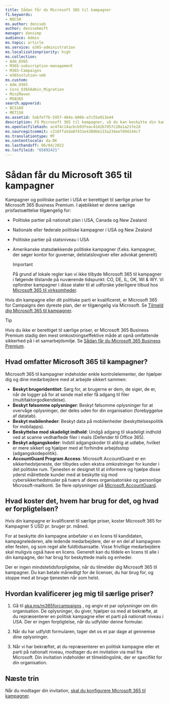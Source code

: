 ```yaml
---
title: Sådan får du Microsoft 365 til kampagner
f1.keywords:
- NOCSH
ms.author: deniseb
author: denisebmsft
manager: dansimp
audience: Admin
ms.topic: article
ms.service: o365-administration
ms.localizationpriority: high
ms.collection:
- Adm_O365
- M365-subscription-management
- M365-Campaigns
- m365solution-smb
ms.custom:
- Adm_O365
- Core_O365Admin_Migration
- MiniMaven
- MSB365
search.appverid:
- BCS160
- MET150
ms.assetid: 5abfef7b-5957-484a-b06b-a7c55e013e44
description: Få Microsoft 365 til kampagner, så du kan beskytte din kampagne mod cybersikkerhedstrusler mod mail, data og kommunikation.
ms.openlocfilehash: ac4f4c14acbcb93feac4142b7d57c20a1a21fe2d
ms.sourcegitcommit: c216ffa5da8f431e4380bb133a234ae7d94144c7
ms.translationtype: MT
ms.contentlocale: da-DK
ms.lasthandoff: 06/04/2022
ms.locfileid: "65892421"
---
```

# <a name="how-to-get-microsoft-365-for-campaigns"></a>Sådan får du Microsoft 365 til kampagner

Kampagner og politiske partier i USA er berettiget til særlige priser for Microsoft 365 Business Premium. I øjeblikket er denne særlige prisfastsættelse tilgængelig for:

- Politiske partier på nationalt plan i USA, Canada og New Zealand
- Nationale eller føderale politiske kampagner i USA og New Zealand
- Politiske partier på statsniveau i USA
- Amerikanske statsdækkende politiske kampagner (f.eks. kampagner, der søger kontor for guvernør, delstatslovgiver eller advokat generelt)

   > [!IMPORTANT]
   > På grund af lokale regler kan vi ikke tilbyde Microsoft 365 til kampagner i følgende tilstande på nuværende tidspunkt: CO, DE, IL, OK, WI & WY. Vi opfordrer kampagner i disse stater til at udforske yderligere tilbud hos [Microsoft 365 til virksomheder](https://www.office.com/business).

Hvis din kampagne eller dit politiske parti er kvalificeret, er Microsoft 365 for Campaigns den dyreste plan, der er tilgængelig via Microsoft. Se [Tilmeld dig Microsoft 365 til kampagner](m365-campaigns-sign-up.md).  

> [!TIP]
> Hvis du ikke er berettiget til særlige priser, er Microsoft 365 Business Premium stadig den mest omkostningseffektive måde at opnå omfattende sikkerhed på i et samarbejdsmiljø. Se [Sådan får du Microsoft 365 Business Premium](get-microsoft-365-business-premium.md).

## <a name="what-does-microsoft-365-for-campaigns-include"></a>Hvad omfatter Microsoft 365 til kampagner?

Microsoft 365 til kampagner indeholder enkle kontrolelementer, der hjælper dig og dine medarbejdere med at arbejde sikkert sammen:

- **Beskyt brugeridentitet**: Sørg for, at brugerne er dem, de siger, de er, når de logger på for at sende mail eller få adgang til filer (multifaktorgodkendelse).
- **Beskyt følsomme oplysninger**: Beskyt følsomme oplysninger for at overvåge oplysninger, der deles uden for din organisation (forebyggelse af datatab).
- **Beskyt mobilenheder**: Beskyt data på mobilenheder (beskyttelsespolitik for mobilapps).
- **Beskyttelse mod skadeligt indhold**: Undgå adgang til skadeligt indhold ved at scanne vedhæftede filer i mails (Defender til Office 365).
- **Beskyt adgangskoder**: Indstil adgangskoder til aldrig at udløbe, hvilket er mere sikkert og hjælper med at forhindre arbejdsstop (adgangskodepolitik).
- **AccountGuard Program Access**: Microsoft AccountGuard er en sikkerhedstjeneste, der tilbydes uden ekstra omkostninger for kunder i det politiske rum. Tjenesten er designet til at informere og hjælpe disse yderst målrettede kunder med at beskytte sig mod cybersikkerhedstrusler på tværs af deres organisatoriske og personlige Microsoft-mailkonti. Se flere oplysninger på [Microsoft AccountGuard](https://www.microsoftaccountguard.com/).

## <a name="what-does-it-cost-who-needs-it-and-what-is-the-commitment"></a>Hvad koster det, hvem har brug for det, og hvad er forpligtelsen?

Hvis din kampagne er kvalificeret til særlige priser, koster Microsoft 365 for Kampagner 5 USD pr. bruger pr. måned.

For at beskytte din kampagne anbefaler vi en licens til kandidaten, kampagnelederen, alle ledende medarbejdere, der er en del af kampagnen eller festen, og som regel alle fuldtidsansatte. Visse frivillige medarbejdere skal muligvis også have en licens. Generelt kan du tildele en licens til alle i din kampagne, der har brug for beskyttede mails og enheder.

Der er ingen mindstetidsforpligtelse, når du tilmelder dig Microsoft 365 til kampagner. Du kan betale månedligt for de licenser, du har brug for, og stoppe med at bruge tjenesten når som helst.

## <a name="how-do-i-qualify-for-special-pricing"></a>Hvordan kvalificerer jeg mig til særlige priser?

1. Gå til [aka.ms/m365forcampaigns](https://aka.ms/m365forcampaigns/) , og angiv et par oplysninger om din organisation. De oplysninger, du giver, hjælper os med at bekræfte, at du repræsenterer en politisk kampagne eller et parti på nationalt niveau i USA. Der er ingen forpligtelse, når du udfylder denne formular.

2. Når du har udfyldt formularen, tager det os et par dage at gennemse dine oplysninger.

3. Når vi har bekræftet, at du repræsenterer en politisk kampagne eller et parti på nationalt niveau, modtager du en invitation via mail fra Microsoft. Din invitation indeholder et tilmeldingslink, der er specifikt for din organisation.

## <a name="next-steps"></a>Næste trin

Når du modtager din invitation, [skal du konfigurere Microsoft 365 til kampagner](m365-campaigns-setup.md).
